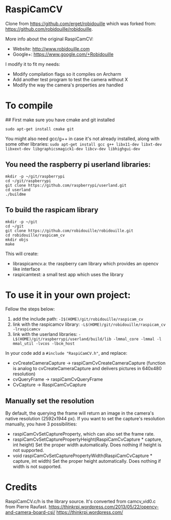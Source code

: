 RaspiCamCV
===========
Clone from https://github.com/erget/robidouille which was forked from:
https://github.com/robidouille/robidouille.

More info about the original RaspiCamCV:
* Website: http://www.robidouille.com
* Google+: https://www.google.com/+Robidouille

I modify it to fit my needs:
* Modify compilation flags so it compiles on Archarm
* Add another test program to test the camera without X
* Modify the way the camera's properties are handled

# To compile

## First make sure you have cmake and git installed

`sudo apt-get install cmake git`

You might also need gcc/g++ in case it's not already installed, along with some other libraries:
`sudo apt-get install gcc g++ libx11-dev libxt-dev libxext-dev libgraphicsmagick1-dev libcv-dev libhighgui-dev`


## You need the raspberry pi userland libraries:

```shell
mkdir -p ~/git/raspberrypi
cd ~/git/raspberrypi
git clone https://github.com/raspberrypi/userland.git
cd userland
./buildme
```


## To build the raspicam library
```shell
mkdir -p ~/git
cd ~/git
git clone https://github.com/robidouille/robidouille.git
cd robidouille/raspicam_cv
mkdir objs
make
```

This will create:
* libraspicamcv.a: the raspberry cam library which provides an opencv like interface
* raspicamtest: a small test app which uses the library


# To use it in your own project:

Fellow the steps below:

1. add the include path: `-I$(HOME)/git/robidouille/raspicam_cv`
2. link with the raspicamcv library: `-L$(HOME)/git/robidouille/raspicam_cv -lraspicamcv`
3. link with the userland libraries: `-L$(HOME)/git/raspberrypi/userland/build/lib -lmmal_core -lmmal -l mmal_util -lvcos -lbcm_host`

In your code add a `#include "RaspiCamCV.h"`, and replace:
* cvCreateCameraCapture -> raspiCamCvCreateCameraCapture (function is analog to
cvCreateCameraCapture and delivers pictures in 640x480 resolution)
* cvQueryFrame -> raspiCamCvQueryFrame
* CvCapture -> RaspiCamCvCapture

## Manually set the resolution

By default, the querying the frame will return an image in the camera's
native resolution (2592x1944 px). If you want to set the capture's
resolution manually, you have 3 possibilities:
* raspiCamCvSetCaptureProperty, which can also set the frame rate.
* raspiCamCvSetCapturePropertyHeight(RaspiCamCvCapture * capture, int height)
Set the proper width automatically. Does nothing if height is not supported.
* void raspiCamCvSetCapturePropertyWidth(RaspiCamCvCapture * capture, int width)
Set the proper height automatically. Does nothing if width is not supported.

# Credits
RaspiCamCV.c/h is the library source.
It's converted from camcv_vid0.c from Pierre Raufast.
https://thinkrpi.wordpress.com/2013/05/22/opencv-and-camera-board-csi/
https://thinkrpi.wordpress.com/
